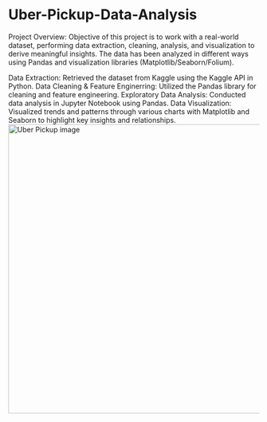 # Uber-Pickup-Data-Analysis
Project Overview:
Objective of this project is to work with a real-world dataset, performing data extraction, cleaning, analysis, and visualization to derive meaningful insights. The data has been analyzed in different ways using Pandas and visualization libraries (Matplotlib/Seaborn/Folium).

Data Extraction: Retrieved the dataset from Kaggle using the Kaggle API in Python.
Data Cleaning & Feature Enginerring: Utilized the Pandas library for cleaning and feature engineering.
Exploratory Data Analysis: Conducted data analysis in Jupyter Notebook using Pandas.
Data Visualization: Visualized trends and patterns through various charts with Matplotlib and Seaborn to highlight key insights and relationships.
<img width="1333" height="580" alt="Uber Pickup image" src="https://github.com/user-attachments/assets/ed71bbc0-5cd3-43ae-aca6-143950181503" />

